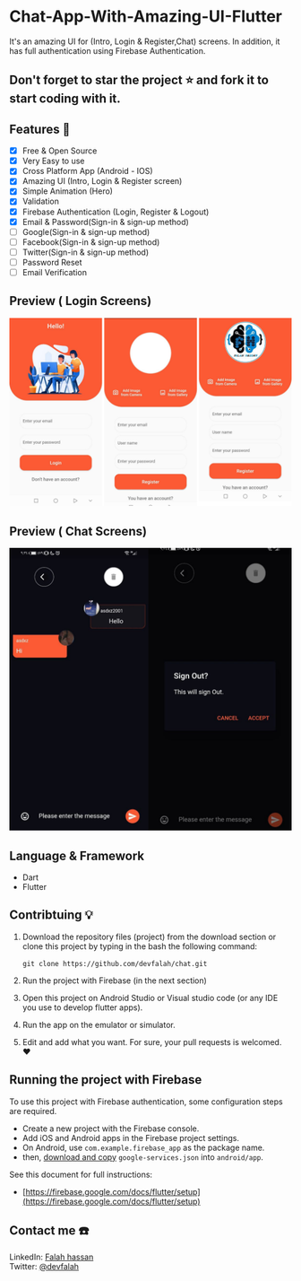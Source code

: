# Chat-App-With-Amazing-UI-Flutter
It's an amazing UI for (Intro, Login &amp; Register,Chat) screens. In addition, it has full authentication using Firebase Authentication.




## Don't forget to star the project :star: and fork it to start coding with it.

## Features :dart:
* [x] Free & Open Source
* [x] Very Easy to use
* [x] Cross Platform App (Android - IOS)
* [x] Amazing UI (Intro, Login & Register screen)
* [x] Simple Animation (Hero)
* [x] Validation
* [x] Firebase Authentication (Login, Register & Logout)
* [x] Email & Password(Sign-in & sign-up method)
* [ ] Google(Sign-in & sign-up method)
* [ ] Facebook(Sign-in & sign-up method)
* [ ] Twitter(Sign-in & sign-up method)
* [ ] Password Reset
* [ ] Email Verification

## Preview ( Login Screens)

![](screens/login.png) 

## Preview ( Chat Screens)

![](screens/chat.png) 



## Language & Framework
* Dart
* Flutter
## Contribtuing 💡

1. Download the repository files (project) from the download section or clone this project by typing in the bash the following command:

       git clone https://github.com/devfalah/chat.git
2. Run the project with Firebase (in the next section)
3. Open this project on Android Studio or Visual studio code (or any IDE you use to develop flutter apps).
4. Run the app on the emulator or simulator.
5. Edit and add what you want.
For sure, your pull requests is welcomed. ❤

## Running the project with Firebase
To use this project with Firebase authentication, some configuration steps are required.

- Create a new project with the Firebase console.
- Add iOS and Android apps in the Firebase project settings.
- On Android, use `com.example.firebase_app` as the package name.
- then, [download and copy](https://firebase.google.com/docs/flutter/setup#configure_an_android_app) `google-services.json` into `android/app`.

See this document for full instructions:

- [https://firebase.google.com/docs/flutter/setup](https://firebase.google.com/docs/flutter/setup) 

## Contact me ☎️ 
LinkedIn: [Falah hassan](https://linkedin.com/in/devfalah)  
Twitter: [@devfalah](https://twitter.com/devfalah)
